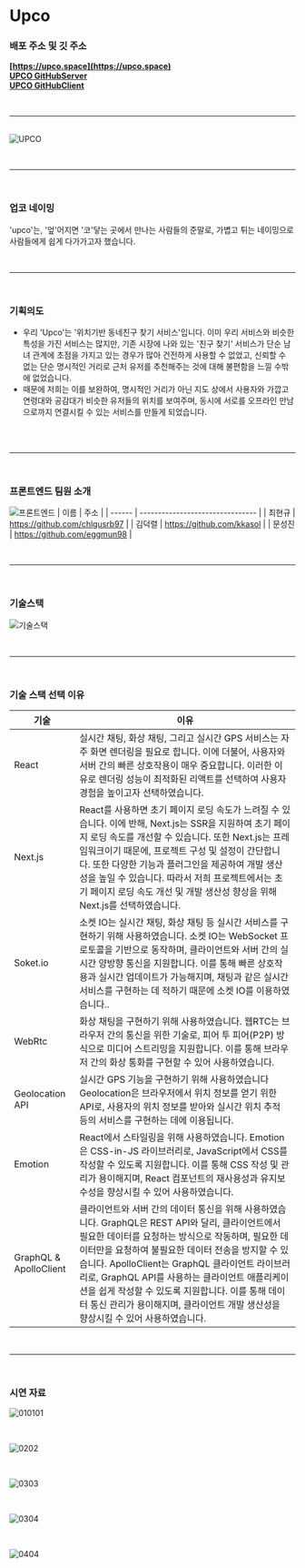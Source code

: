# **Upco**

### 배포 주소 및 깃 주소
**[https://upco.space](https://upco.space)**
<br>
**[UPCO GitHubServer](https://github.com/code-bootcamp/seb11_team02_server)**
<br>
**[UPCO GitHubClient](https://github.com/code-bootcamp/upco_client)**

<br><hr><br>
![UPCO](https://user-images.githubusercontent.com/120009393/231974424-29c4d83b-c6fa-4710-9a5c-f8a8c7ed9c4d.png)

<br><hr><br>

### 업코 네이밍

'upco'는, '엎'어지면 '코'닿는 곳에서 만나는 사람들의 준말로,
가볍고 튀는 네이밍으로 사람들에게 쉽게 다가가고자 했습니다.

<br><hr><br>

### 기획의도

- 우리 'Upco'는 '위치기반 동네친구 찾기 서비스'입니다. 이미 우리 서비스와 비슷한 특성을 가진 서비스는 많지만, 기존 시장에 나와 있는 '친구 찾기' 서비스가 단순 남녀 관계에 초점을 가지고 있는 경우가 많아 건전하게 사용할 수 없었고, 신뢰할 수 없는 단순 명시적인 거리로 근처 유저를 추천해주는 것에 대해 불편함을 느낄 수밖에 없었습니다.
- 때문에 저희는 이를 보완하여, 명시적인 거리가 아닌 지도 상에서 사용자와 가깝고 연령대와 공감대가 비슷한 유저들의 위치를 보여주며, 동시에 서로를 오프라인 만남으로까지 연결시킬 수 있는 서비스를 만들게 되었습니다.
  <br><br>

<br><hr><br>

### 프론트엔드 팀원 소개

![프론트엔드](https://user-images.githubusercontent.com/120009393/231981416-fbe3e1c3-6689-4431-9b27-b18909bb0dcf.png)
| 이름 | 주소 |
| ------ | -------------------------------- |
| 최현규 | https://github.com/chlgusrb97 |
| 김덕렬 | https://github.com/kkasol |
| 문성진 | https://github.com/eggmun98 |

<br><hr><br>

### 기술스택

![기술스택](https://img1.daumcdn.net/thumb/R1280x0/?scode=mtistory2&fname=https%3A%2F%2Fblog.kakaocdn.net%2Fdn%2FyhzQI%2Fbtr725mBy5N%2F1JJTfOTFpPeI9KMcdkUmgk%2Fimg.png)

<br><hr><br>

### 기술 스택 선택 이유

| 기술                   | 이유                                                                                                                                                                                                                                                                                                                                                                                                                                                        |
| ---------------------- | ----------------------------------------------------------------------------------------------------------------------------------------------------------------------------------------------------------------------------------------------------------------------------------------------------------------------------------------------------------------------------------------------------------------------------------------------------------- |
| React                  | 실시간 채팅, 화상 채팅, 그리고 실시간 GPS 서비스는 자주 화면 렌더링을 필요로 합니다. 이에 더불어, 사용자와 서버 간의 빠른 상호작용이 매우 중요합니다. 이러한 이유로 렌더링 성능이 최적화된 리액트를 선택하여 사용자 경험을 높이고자 선택하였습니다.                                                                                                                                                                                                         |
| Next.js                | React를 사용하면 초기 페이지 로딩 속도가 느려질 수 있습니다. 이에 반해, Next.js는 SSR을 지원하여 초기 페이지 로딩 속도를 개선할 수 있습니다. 또한 Next.js는 프레임워크이기 때문에, 프로젝트 구성 및 설정이 간단합니다. 또한 다양한 기능과 플러그인을 제공하여 개발 생산성을 높일 수 있습니다. 따라서 저희 프로젝트에서는 초기 페이지 로딩 속도 개선 및 개발 생산성 향상을 위해 Next.js를 선택하였습니다.                                                    |
| Soket.io               | 소켓 IO는 실시간 채팅, 화상 채팅 등 실시간 서비스를 구현하기 위해 사용하였습니다. 소켓 IO는 WebSocket 프로토콜을 기반으로 동작하며, 클라이언트와 서버 간의 실시간 양방향 통신을 지원합니다. 이를 통해 빠른 상호작용과 실시간 업데이트가 가능해지며, 채팅과 같은 실시간 서비스를 구현하는 데 적하기 때문에 소켓 IO를 이용하였습니다..                                                                                                                        |
| WebRtc                 | 화상 채팅을 구현하기 위해 사용하였습니다. 웹RTC는 브라우저 간의 통신을 위한 기술로, 피어 투 피어(P2P) 방식으로 미디어 스트리밍을 지원합니다. 이를 통해 브라우저 간의 화상 통화를 구현할 수 있어 사용하였습니다.                                                                                                                                                                                                                                             |
| Geolocation API        | 실시간 GPS 기능을 구현하기 위해 사용하였습니다 Geolocation은 브라우저에서 위치 정보를 얻기 위한 API로, 사용자의 위치 정보를 받아와 실시간 위치 추적 등의 서비스를 구현하는 데에 이용됩니다.                                                                                                                                                                                                                                                                 |
| Emotion                | React에서 스타일링을 위해 사용하였습니다. Emotion은 CSS-in-JS 라이브러리로, JavaScript에서 CSS를 작성할 수 있도록 지원합니다. 이를 통해 CSS 작성 및 관리가 용이해지며, React 컴포넌트의 재사용성과 유지보수성을 향상시킬 수 있어 사용하였습니다.                                                                                                                                                                                                            |
| GraphQL & ApolloClient | 클라이언트와 서버 간의 데이터 통신을 위해 사용하였습니다. GraphQL은 REST API와 달리, 클라이언트에서 필요한 데이터를 요청하는 방식으로 작동하며, 필요한 데이터만을 요청하여 불필요한 데이터 전송을 방지할 수 있습니다. ApolloClient는 GraphQL 클라이언트 라이브러리로, GraphQL API를 사용하는 클라이언트 애플리케이션을 쉽게 작성할 수 있도록 지원합니다. 이를 통해 데이터 통신 관리가 용이해지며, 클라이언트 개발 생산성을 향상시킬 수 있어 사용하였습니다. |

<br><hr><br>

### 시연 자료

![010101](https://user-images.githubusercontent.com/120009393/232046615-1738d638-cc79-4dda-8c8d-1eb35e5013ea.gif)

<br>

![0202](https://user-images.githubusercontent.com/120009393/232045376-b3708d44-cb02-40dd-8eb4-5d434ad5cf9b.gif)

<br>

![0303](https://user-images.githubusercontent.com/120009393/232045392-1221da51-9a5c-4ee6-afcb-c94b6d7a66c6.gif)

<br>

![0304](https://user-images.githubusercontent.com/120009393/232046605-6833608a-ac4b-42c3-a640-f4f58256e449.gif)

<br>

![0404](https://user-images.githubusercontent.com/120009393/232045383-4a7e7507-3184-42c2-ba7a-3488c21f1711.gif)




